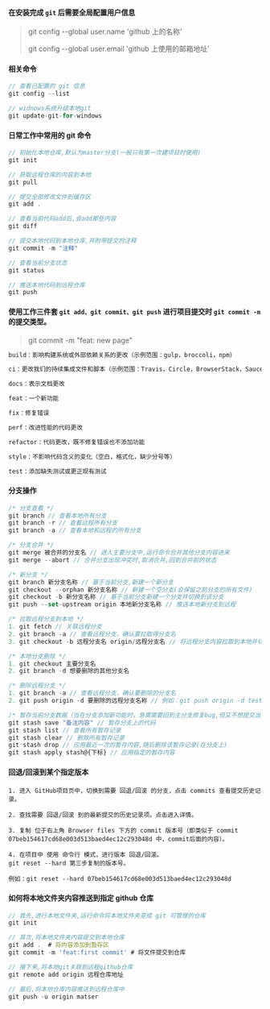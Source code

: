 #### 在安装完成 `git` 后需要全局配置用户信息

> git config --global user.name 'github 上的名称'
>
> git config --global user.email 'github 上使用的邮箱地址'

#### 相关命令

```js
// 查看已配置的 git 信息
git config --list

// widnows系统升级本地git
git update-git-for-windows
```

#### 日常工作中常用的 git 命令

```javascript
// 初始化本地仓库,默认为master分支(一般只有第一次建项目时使用)
git init

// 获取远程仓库的内容到本地
git pull

// 提交全部修改文件到缓存区
git add .

// 查看当前代码add后,会add那些内容
git diff

// 提交本地代码到本地仓库,并附带提交的注释
git commit -m "注释"

// 查看当前分支状态
git status

// 推送本地代码到远程仓库
git push
```

#### 使用工作三件套 `git add、git commit、git push` 进行项目提交时 `git commit -m` 的提交类型。

> git commit -m "feat: new page"

```js
build：影响构建系统或外部依赖关系的更改（示例范围：gulp，broccoli，npm）

ci：更改我们的持续集成文件和脚本（示例范围：Travis，Circle，BrowserStack，SauceLabs）

docs：表示文档更改

feat：一个新功能

fix：修复错误

perf：改进性能的代码更改

refactor：代码更改，既不修复错误也不添加功能

style：不影响代码含义的变化（空白，格式化，缺少分号等）

test：添加缺失测试或更正现有测试
```

#### 分支操作

```javascript
/* 分支查看 */
git branch // 查看本地所有分支
git branch -r // 查看远程所有分支
git branch -a // 查看本地和远程的所有分支

/* 分支合并 */
git merge 被合并的分支名 // 进入主要分支中,运行命令合并其他分支内容进来
git merge --abort // 合并分支出现冲突时,取消合并,回到合并前的状态

/* 新分支 */
git branch 新分支名称 // 基于当前分支,新建一个新分支
git checkout --orphan 新分支名称 // 新建一个空分支(会保留之前分支的所有文件)
git checkout -b 新分支名称 // 基于当前分支新建一个分支并切换到该分支
git push --set-upstream origin 本地新分支名称 // 推送本地新分支到远程

/* 拉取远程分支到本地 */
1. git fetch // 关联远程分支
2. git branch -a // 查看远程分支，确认要拉取得分支名
3. git checkout -b 远程分支名 origin/远程分支名 // 将远程分支内容拉取到本地并切换到该分支上

/* 本地分支删除 */
1. git checkout 主要分支名
2. git branch -d 想要删除的其他分支名

/* 删除远程分支 */
1. git branch -a // 查看远程分支，确认要删除的分支名
2. git push origin -d 要删除的远程分支名称 // 例如：git push origin -d test

/* 暂存当前分支数据（当在分支添加新功能时，急需需要回到主分支修复bug,但又不想提交当前分支添加的功能代码） */
git stash save "备注内容" // 暂存分支上的代码
git stash list // 查看所有暂存记录
git stash clear // 删除所有暂存记录
git stash drop // 应用最近一次的暂存内容,随后删除该暂存记录(在分支上)
git stash apply stash@{下标} // 应用指定的暂存内容
```

#### 回退/回滚到某个指定版本

```
1. 进入 GitHub项目页中，切换到需要 回退/回滚 的分支，点击 commits 查看提交历史记录。

2. 查找需要 回退/回滚 到的最新提交的历史记录项。点击进入详情。

3. 复制 位于右上角 Browser files 下方的 commit 版本号（即类似于 commit 07beb154617cd68e003d513baed4ec12c293048d 中，commit后面的内容）。

4. 在项目中 使用 命令行 模式，进行版本 回退/回滚。
git reset --hard 第三步复制的版本号。

例如：git reset --hard 07beb154617cd68e003d513baed4ec12c293048d
```

#### 如何将本地文件夹内容推送到指定 github 仓库

```js
// 首先,进行本地文件夹,运行命令将本地文件夹变成 git 可管理的仓库
git init

// 其次,将本地文件夹内容提交到本地仓库
git add .  # 将内容添加到暂存区
git commit -m 'feat:first commit' # 将文件提交到仓库

// 接下来,将本地git关联到远程github仓库
git remote add origin 远程仓库地址

// 最后,将本地仓库内容推送到远程仓库中
git push -u origin matser
```
